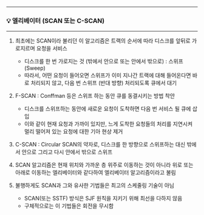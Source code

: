 -----
### 💡 엘리베이터 (SCAN 또는 C-SCAN)
-----
1.  최초에는 SCAN이라 불리던 이 알고리즘은 트랙의 순서에 따라 디스크를 앞뒤로 가로지르며 요청을 서비스
    - 디스크를 한 번 가로지는 것 (밖에서 안으로 또는 안에서 밖으로) : 스위프(Sweep)
    - 따라서, 어떤 요청이 들어오면 스위프가 이미 지나간 트랙에 대해 들어온다면 바로 처리되지 않고, 다음 번 스위프 (반대 방향) 처리되도록 큐에서 대기

2. F-SCAN : Conffman 등은 스위프 하는 동안 큐를 동결시키는 방법 착안
   - 디스크를 스위프하는 동안에 새로운 요청이 도착하면 다음 번 서비스 될 큐에 삽입
   - 이와 같이 현재 요청과 가까이 있지만, 느게 도착한 요청들의 처리를 지연시켜 멀리 떨어져 있는 요청에 대한 기아 현상 제거
  
3. C-SCAN : Circular SCAN의 약자로, 디스크를 한 방향으로 스위프하는 대신 밖에서 안으로 그리고 다시 안에서 밖으로 스위프
4. SCAN 알고리즘은 현재 위치와 가까운 층 위주로 이동하는 것이 아니라 위로 또는 아래로 이동하는 엘리베이터와 같다하여 엘리베이터 알고리즘이라고 불림
5. 불행하게도 SCAN과 그와 유사한 기법들은 최고의 스케줄링 기술이 아님
   - SCAN(또는 SSTF) 방식은 SJF 원칙을 지키기 위해 최선을 다하지 않음
   - 구체적으로는 이 기법들은 회전을 무시함
